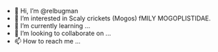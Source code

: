 - 👋 Hi, I’m @relbugman
- 👀 I’m interested in Scaly crickets (Mogos) fMILY MOGOPLISTIDAE.
- 🌱 I’m currently learning ...
- 💞️ I’m looking to collaborate on ...
- 📫 How to reach me ...

<!---
relbugman/relbugman is a ✨ special ✨ repository because its `README.md` (this file) appears on your GitHub profile.
You can click the Preview link to take a look at your changes.
--->
